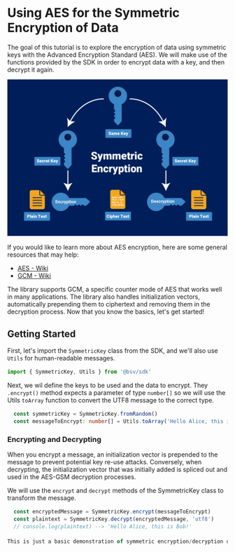 # Using AES for the Symmetric Encryption of Data

The goal of this tutorial is to explore the encryption of data using symmetric keys with the Advanced Encryption Standard (AES). We will make use of the functions provided by the SDK in order to encrypt data with a key, and then decrypt it again.

<img src="./images/symmetric_encryption_diagram.png" width="600" alt=""/>

If you would like to learn more about AES encryption, here are some general resources that may help:

- [AES - Wiki](https://en.wikipedia.org/wiki/Advanced_Encryption_Standard)
- [GCM - Wiki](https://en.wikipedia.org/wiki/Galois/Counter_Mode)

The library supports GCM, a specific counter mode of AES that works well in many applications. The library also handles initialization vectors, automatically prepending them to ciphertext and removing them in the decryption process. Now that you know the basics, let's get started!

## Getting Started

First, let's import the `SymmetricKey` class from the SDK, and we'll also use `Utils` for human-readable messages.

```ts
import { SymmetricKey, Utils } from '@bsv/sdk'
```

Next, we wil define the keys to be used and the data to encrypt. They `.encrypt()` method expects a parameter of type `number[]` so we will use the Utils `toArray` function to convert the UTF8 message to the correct type.

```ts
  const symmetricKey = SymmetricKey.fromRandom()
  const messageToEncrypt: number[] = Utils.toArray('Hello Alice, this is Bob!', 'utf8')
```

### Encrypting and Decrypting

When you encrypt a message, an initialization vector is prepended to the message to prevent potential key re-use attacks. Conversely, when decrypting, the initialization vector that was initially added is spliced out and used in the AES-GSM decryption processes.

We will use the `encrypt` and `decrypt` methods of the SymmetricKey class to transform the message.

```ts
  const encryptedMessage = SymmetricKey.encrypt(messageToEncrypt)
  const plaintext = SymmetricKey.decrypt(encryptedMessage, 'utf8')
  // console.log(plaintext) --> 'Hello Alice, this is Bob!'

This is just a basic demonstration of symmetric encryption/decryption using the BSV SDK, however the possibilities of what you can do are endless once you understand these fundamentals.
